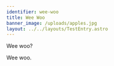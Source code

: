 ```yaml
---
identifier: wee-woo
title: Wee Woo
banner_image: /uploads/apples.jpg
layout: ../../layouts/TestEntry.astro
---
```

Wee woo?



Wee woo.